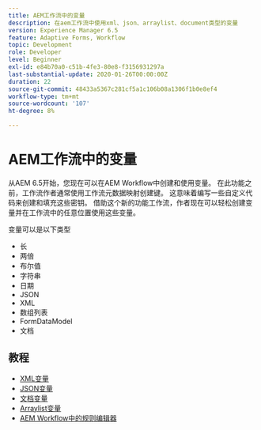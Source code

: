 ```yaml
---
title: AEM工作流中的变量
description: 在aem工作流中使用xml、json、arraylist、document类型的变量
version: Experience Manager 6.5
feature: Adaptive Forms, Workflow
topic: Development
role: Developer
level: Beginner
exl-id: e84b70a0-c51b-4fe3-80e8-f3156931297a
last-substantial-update: 2020-01-26T00:00:00Z
duration: 22
source-git-commit: 48433a5367c281cf5a1c106b08a1306f1b0e8ef4
workflow-type: tm+mt
source-wordcount: '107'
ht-degree: 8%

---
```


# AEM工作流中的变量

从AEM 6.5开始，您现在可以在AEM Workflow中创建和使用变量。 在此功能之前，工作流作者通常使用工作流元数据映射创建键。 这意味着编写一些自定义代码来创建和填充这些密钥。 借助这个新的功能工作流，作者现在可以轻松创建变量并在工作流中的任意位置使用这些变量。

变量可以是以下类型

* 长
* 两倍
* 布尔值
* 字符串
* 日期
* JSON
* XML
* 数组列表
* FormDataModel
* 文档

## 教程

* [XML变量](part1.md)
* [JSON变量](part2.md)
* [文档变量](part3.md)
* [Arraylist变量](part4.md)
* [AEM Workflow中的规则编辑器](part5.md)

